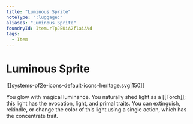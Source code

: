 ```yaml
---
title: "Luminous Sprite"
noteType: ":luggage:"
aliases: "Luminous Sprite"
foundryId: Item.rTpJEUiA2flaiAVd
tags:
  - Item
---
```


# Luminous Sprite
![[systems-pf2e-icons-default-icons-heritage.svg|150]]

You glow with magical luminance. You naturally shed light as a [[Torch]]; this light has the evocation, light, and primal traits. You can extinguish, rekindle, or change the color of this light using a single action, which has the concentrate trait.
